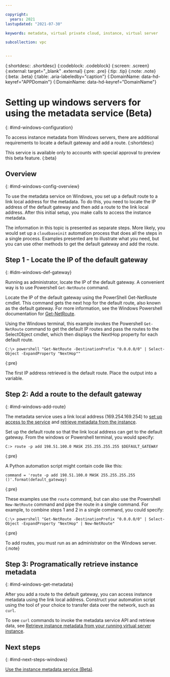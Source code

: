 ```yaml
---

copyright:
  years: 2021
lastupdated: "2021-07-30"

keywords: metadata, virtual private cloud, instance, virtual server

subcollection: vpc


---
```


{:shortdesc: .shortdesc}
{:codeblock: .codeblock}
{:screen: .screen}
{:external: target="_blank" .external}
{:pre: .pre}
{:tip: .tip}
{:note: .note}
{:beta: .beta}
{:table: .aria-labeledby="caption"}
{:DomainName: data-hd-keyref="APPDomain"}
{:DomainName: data-hd-keyref="DomainName"}


# Setting up windows servers for using the metadata service (Beta)
{: #imd-windows-configuration}

To access instance metadata from Windows servers, there are additional requirements to locate a default gateway and add a route.
{:shortdesc}

This service is available only to accounts with special approval to preview this beta feature.
{:beta}

## Overview
{: #imd-windows-config-overview}

To use the metadata service on Windows, you set up a default route to a link local address for the metadata. To do this, you need to locate the IP address of the default gateway and then add a route to the link local address. After this initial setup, you make calls to access the instance metadata.

The information in this topic is presented as separate steps. More likely, you would set up a `cloudbaseinit` automation process that does all the steps in a single process. Examples presented are to illustrate what you need, but you can use other methods to get the default gateway and add the route.

## Step 1 - Locate the IP of the default gateway
{: #idm-windows-def-gateway}

Running as administrator, locate the IP of the default gateway. A convenient way is to use Powershell `Get-NetRoute` command.

Locate the IP of the default gateway using the PowerShell Get-NetRoute cmdlet. This command gets the next hop for the default route, also known as the default gateway. For more information, see the Windows Powershell documentation for [Get-NetRoute](https://docs.microsoft.com/en-us/powershell/module/nettcpip/get-netroute?view=windowsserver2019-ps).

Using the Windows terminal, this example invokes the Powershell `Get-NetRoute` command to get the default IP routes and pass the routes to the SelectObject cmdlet, which then displays the NextHop property for each default route.

```
C:\> powershell "Get-NetRoute -DestinationPrefix "0.0.0.0/0" | Select-Object -ExpandProperty "NextHop""
```
{:pre}

The first IP address retrieved is the default route. Place the output into a variable.


## Step 2: Add a route to the default gateway
{: #imd-windows-add-route}

The metadata service uses a link local address (169.254.169.254) to [set up access to the service](/docs/vpc?topic=vpc-imd-configure-service) and [retrieve metadata from the instance](/docs/vpc?topic=vpc-imd-get-metadata).

Set up the default route so that the link local address can get to the default gateway. From the windows or Powershell terminal, you would specify:

```
C:> route -p add 198.51.100.0 MASK 255.255.255.255 $DEFAULT_GATEWAY
```
{:pre}

A Python automation script might contain code like this:

```
command = 'route -p add 198.51.100.0 MASK 255.255.255.255 ()'.format(default_gateway)
```
{:pre}

These examples use the `route` command, but can also use the Powershell `New-NetRoute` command and pipe the route in a single command. For example, to combine steps 1 and 2 in a single command, you could specify:

```
C:\> powershell "Get-NetRoute -DestinationPrefix "0.0.0.0/0" | Select-Object -ExpandProperty "NextHop" | New-NetRoute"
```
{:pre}

To add routes, you must run as an administrator on the Windows server.
{:note}

## Step 3: Programatically retrieve instance metadata
{: #imd-windows-get-metadata}

After you add a route to the default gateway, you can access instance metadata using the link local address. Construct your automation script using the tool of your choice to transfer data over the network, such as `curl`. 

To see `curl` commands to invoke the metadata service API and retrieve data, see [Retrieve instance metadata from your running virtual server instance](/docs/vpc?topic=vpc-imd-get-metadata#imd-retrieve-instance-data).

## Next steps
{: #imd-next-steps-windows}

[Use the instance metadata service (Beta)](https://test.cloud.ibm.com/docs/vpc?topic=vpc-imd-get-metadata).
